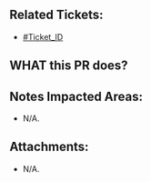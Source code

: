 <!--
  PLEASE DON'T DELETE THIS TEMPLATE UNTIL YOU HAVE READ THE FIRST SECTION.
-->

## Related Tickets:
- [#Ticket_ID](https://edu-redmine.sun-asterisk.vn/issues/xxxx)

## WHAT this PR does?
<!--
- ex: Change number items `completed/total` in admin page.
-->

## Notes Impacted Areas:
- N/A.

## Attachments:
- N/A.
